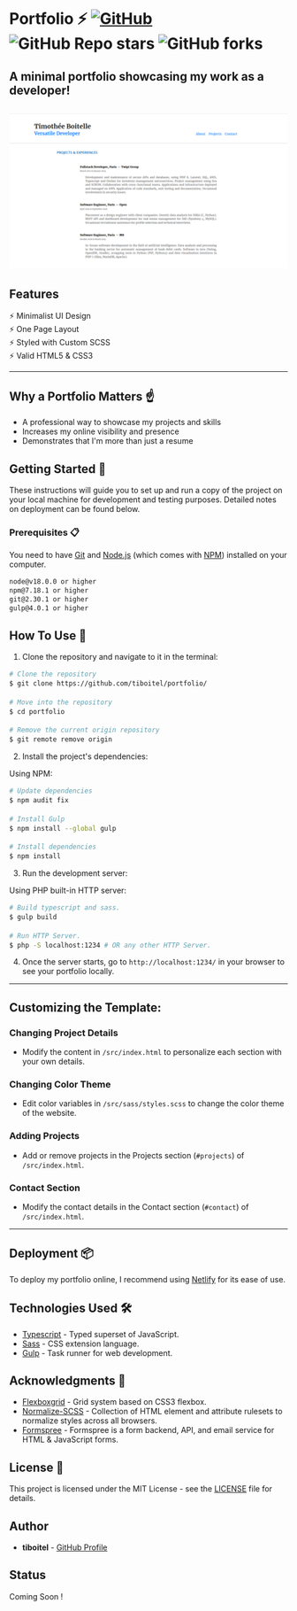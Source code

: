 # Portfolio ⚡️ [![GitHub](https://img.shields.io/github/license/tiboitel/portfolio)](https://github.com/tiboitel/portfolio/blob/main/LICENSE) ![GitHub Repo stars](https://img.shields.io/github/stars/tiboitel/portfolio) ![GitHub forks](https://img.shields.io/github/forks/tiboitel/portfolio)

## A minimal portfolio showcasing my work as a developer!

<h2 align="center">
  <img src="./exemple/portfolio-exemple.gif" alt="My Portfolio" width="600px" />
  <br>
</h2>

## Features

⚡️ Minimalist UI Design \
⚡️ One Page Layout\
⚡️ Styled with Custom SCSS\
⚡️ Valid HTML5 & CSS3

---

## Why a Portfolio Matters ☝️

- A professional way to showcase my projects and skills
- Increases my online visibility and presence
- Demonstrates that I'm more than just a resume

## Getting Started 🚀

These instructions will guide you to set up and run a copy of the project on your local machine for development and testing purposes. Detailed notes on deployment can be found below.

### Prerequisites 📋

You need to have [Git](https://git-scm.com) and [Node.js](https://nodejs.org/en/download/) (which comes with [NPM](http://npmjs.com)) installed on your computer.

```
node@v18.0.0 or higher
npm@7.18.1 or higher
git@2.30.1 or higher
gulp@4.0.1 or higher
```

## How To Use 🔧

1. Clone the repository and navigate to it in the terminal:

```bash
# Clone the repository
$ git clone https://github.com/tiboitel/portfolio/

# Move into the repository
$ cd portfolio

# Remove the current origin repository
$ git remote remove origin

```

2. Install the project's dependencies:

Using NPM:

```bash
# Update dependencies
$ npm audit fix

# Install Gulp
$ npm install --global gulp

# Install dependencies
$ npm install
```


3. Run the development server:

Using PHP built-in HTTP server:

```bash
# Build typescript and sass.
$ gulp build

# Run HTTP Server.
$ php -S localhost:1234 # OR any other HTTP Server.
```

4. Once the server starts, go to `http://localhost:1234/` in your browser to see your portfolio locally.

---

## Customizing the Template:

### Changing Project Details

- Modify the content in `/src/index.html` to personalize each section with your own details.

### Changing Color Theme

- Edit color variables in `/src/sass/styles.scss` to change the color theme of the website.

### Adding Projects

- Add or remove projects in the Projects section (`#projects`) of `/src/index.html`.

### Contact Section

- Modify the contact details in the Contact section (`#contact`) of `/src/index.html`.

---

## Deployment 📦

To deploy my portfolio online, I recommend using [Netlify](https://netlify.com) for its ease of use.

## Technologies Used 🛠️

- [Typescript](https://www.typescriptlang.org/) - Typed superset of JavaScript.
- [Sass](https://sass-lang.com/documentation) - CSS extension language.
- [Gulp](https://gulpjs.com/) - Task runner for web development.

## Acknowledgments 🎁

- [Flexboxgrid](https://github.com/kristoferjoseph/flexboxgrid) - Grid system based on CSS3 flexbox.
- [Normalize-SCSS](https://github.com/JohnAlbin/normalize-scss/) - Collection of HTML element and attribute rulesets to normalize styles across all browsers.
- [Formspree](https://formspree.io/) - Formspree is a form backend, API, and email service for HTML & JavaScript forms.

## License 📄

This project is licensed under the MIT License - see the [LICENSE](LICENSE) file for details.

## Author

- **tiboitel** - [GitHub Profile](https://github.com/tiboitel)

## Status

Coming Soon !
